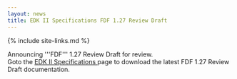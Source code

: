 ```yaml
---
layout: news
title: EDK II Specifications FDF 1.27 Review Draft 
---
```

{% include site-links.md %}

Announcing '''FDF''' 1.27 Review Draft for review. <BR>
Goto the  <a href="{{wiki}}/EDK-II-Specifications" title="EDK-II-Specifications"> EDK II Specifications </a> 
page to download the latest FDF 1.27 Review Draft  documentation.

